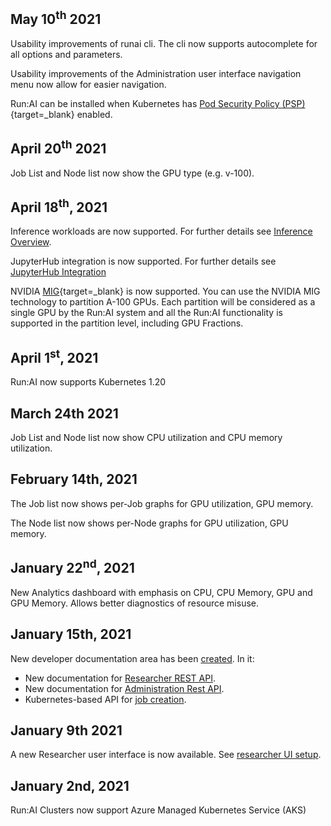 
<!-- Show the original Run:AI Command line  -->
## May 10<sup>th</sup> 2021
 
Usability improvements of runai cli. The cli now supports autocomplete for all options and parameters.
 
Usability improvements of the Administration user interface navigation menu now allow for easier navigation.
 
Run:AI can be installed  when Kubernetes has [Pod Security Policy (PSP)](https://kubernetes.io/docs/concepts/policy/pod-security-policy/){target=_blank} enabled.


## April 20<sup>th</sup> 2021

Job List and Node list now show the GPU type (e.g. v-100).


## April 18<sup>th</sup>, 2021

Inference workloads are now supported. For further details see [Inference Overview](../developer/inference/overview.md).

JupyterHub integration is now supported. For further details see [JupyterHub Integration](../Administrator/integration/jupyterhub.md)


NVIDIA [MIG](https://www.nvidia.com/en-us/technologies/multi-instance-gpu/){target=_blank} is now supported. You can use the NVIDIA MIG technology to partition A-100 GPUs. Each partition will be considered as a single GPU by the Run:AI system and all the Run:AI functionality is supported in the partition level, including GPU Fractions.



## April 1<sup>st</sup>, 2021

Run:AI now supports Kubernetes 1.20

## March 24th 2021

Job List and Node list now show CPU utilization and CPU memory utilization.

## February 14th, 2021

The Job list now shows per-Job graphs for GPU utilization, GPU memory. 

The Node list now shows per-Node graphs for GPU utilization, GPU memory. 


## January 22<sup>nd</sup>, 2021

New Analytics dashboard with emphasis on CPU, CPU Memory, GPU and GPU Memory. Allows better diagnostics of resource misuse. 

## January 15th, 2021

New developer documentation area has been [created](../developer/overview-developer.md). In it:

* New documentation for [Researcher REST API](../developer/researcher-rest-api/overview.md).
* New documentation for [Administration Rest API](../developer/admin-rest-api/overview.md).
* Kubernetes-based API for [job creation](../developer/k8s-api/launch-job-via-kubernetes-api.md).

## January 9th 2021

A new Researcher user interface is now available. See [researcher UI setup](../Administrator/Researcher-Setup/researcher-ui-setup.md).

## January 2nd, 2021

Run:AI Clusters now support Azure Managed Kubernetes Service (AKS)

